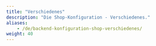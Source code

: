 ```yaml
---
title: "Verschiedenes"
description: "Die Shop-Konfiguration - Verschiedenes."
aliases:
    - /de/backend-konfiguration-shop-verschiedenes/
weight: 40    
---
```

